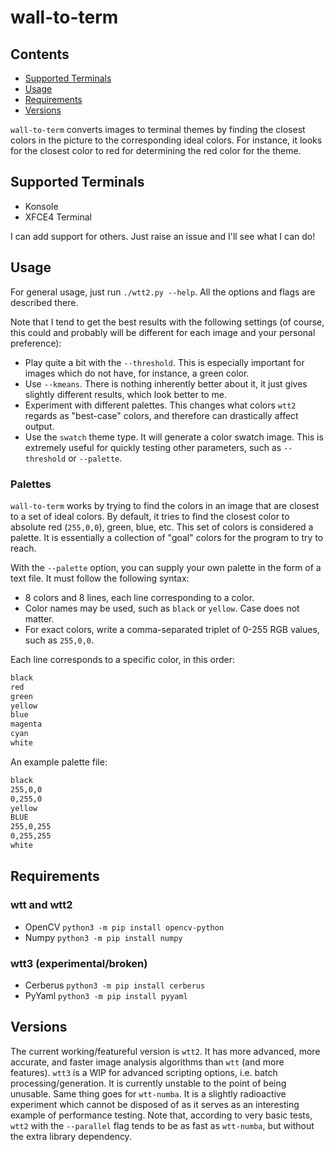 # wall-to-term

## Contents
* [Supported Terminals](#supported-terminals)
* [Usage](#usage)
* [Requirements](#requirements)
* [Versions](#versions)

`wall-to-term` converts images to terminal themes by finding the closest colors in the
picture to the corresponding ideal colors. For instance, it looks for the closest color to
red for determining the red color for the theme.

## Supported Terminals

* Konsole
* XFCE4 Terminal

I can add support for others. Just raise an issue and I'll see what I can do!

## Usage

For general usage, just run `./wtt2.py --help`. All the options and flags are described
there.

Note that I tend to get the best results with the following settings (of course, this
could and probably will be different for each image and your personal preference):

* Play quite a bit with the `--threshold`. This is especially important for images which
  do not have, for instance, a green color.
* Use `--kmeans`. There is nothing inherently better about it, it just gives slightly
  different results, which look better to me.
* Experiment with different palettes. This changes what colors `wtt2` regards as
  "best-case" colors, and therefore can drastically affect output.
* Use the `swatch` theme type. It will generate a color swatch image. This is extremely
  useful for quickly testing other parameters, such as `--threshold` or `--palette`.

### Palettes

`wall-to-term` works by trying to find the colors in an image that are closest to a set of
ideal colors.  By default, it tries to find the closest color to absolute red (`255,0,0`),
green, blue, etc.  This set of colors is considered a palette. It is essentially a
collection of "goal" colors for the program to try to reach.

With the `--palette` option, you can supply your own palette in the form of a text file.
It must follow the following syntax:
* 8 colors and 8 lines, each line corresponding to a color.
* Color names may be used, such as `black` or `yellow`. Case does not matter.
* For exact colors, write a comma-separated triplet of 0-255 RGB values, such as `255,0,0`.

Each line corresponds to a specific color, in this order:
```txt
black
red
green
yellow
blue
magenta
cyan
white
```

An example palette file:
```txt
black
255,0,0
0,255,0
yellow
BLUE
255,0,255
0,255,255
white
```

## Requirements

### wtt and wtt2

* OpenCV `python3 -m pip install opencv-python`
* Numpy `python3 -m pip install numpy`

### wtt3 (experimental/broken)

* Cerberus `python3 -m pip install cerberus`
* PyYaml `python3 -m pip install pyyaml`


## Versions

The current working/featureful version is `wtt2`. It has more advanced, more accurate, and
faster image analysis algorithms than `wtt` (and more features).  `wtt3` is a WIP for
advanced scripting options, i.e. batch processing/generation. It is currently unstable to
the point of being unusable.  Same thing goes for `wtt-numba`. It is a slightly
radioactive experiment which cannot be disposed of as it serves as an interesting example
of performance testing. Note that, according to very basic tests, `wtt2` with the
`--parallel` flag tends to be as fast as `wtt-numba`, but without the extra library
dependency.
